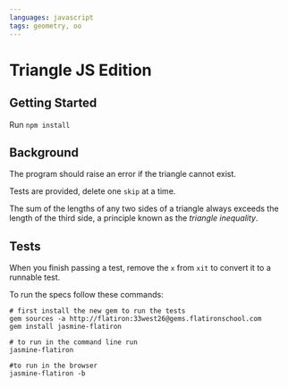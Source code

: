 ```yaml
---
languages: javascript
tags: geometry, oo
---
```


# Triangle JS Edition
## Getting Started

Run `npm install`


## Background

The program should raise an error if the triangle cannot exist.

Tests are provided, delete one `skip` at a time.

The sum of the lengths of any two sides of a triangle always exceeds the length of the third side, a principle known as the _triangle inequality_.

## Tests
When you finish passing a test, remove the `x` from `xit` to convert it to a runnable test.

To run the specs follow these commands:
```shell
# first install the new gem to run the tests
gem sources -a http://flatiron:33west26@gems.flatironschool.com
gem install jasmine-flatiron

# to run in the command line run
jasmine-flatiron

#to run in the browser
jasmine-flatiron -b
```
